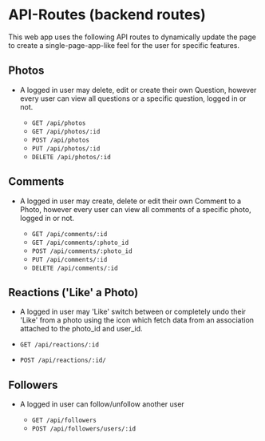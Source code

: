 # API-Routes (backend routes)

This web app uses the following API routes to dynamically update the page to create a single-page-app-like feel for the user for specific features.

## Photos

- A logged in user may delete, edit or create their own Question, however every user can view all questions or a specific question, logged in or not.

  - `GET /api/photos`
  - `GET /api/photos/:id`
  - `POST /api/photos`
  - `PUT /api/photos/:id`
  - `DELETE /api/photos/:id`

## Comments

- A logged in user may create, delete or edit their own Comment to a Photo, however every user can view all comments of a specific photo, logged in or not.

  - `GET /api/comments/:id`
  - `GET /api/comments/:photo_id`
  - `POST /api/comments/:photo_id`
  - `PUT /api/comments/:id`
  - `DELETE /api/comments/:id`

## Reactions ('Like' a Photo)

- A logged in user may 'Like' switch between or completely undo their 'Like' from a photo using the icon which fetch data from an association attached to the photo_id and user_id.

- `GET /api/reactions/:id`
- `POST /api/reactions/:id/`


## Followers

- A logged in user can follow/unfollow another user

  - `GET /api/followers`
  - `POST /api/followers/users/:id`

<!-- ## Bonus - AWS

- Store photos with AWS

 
